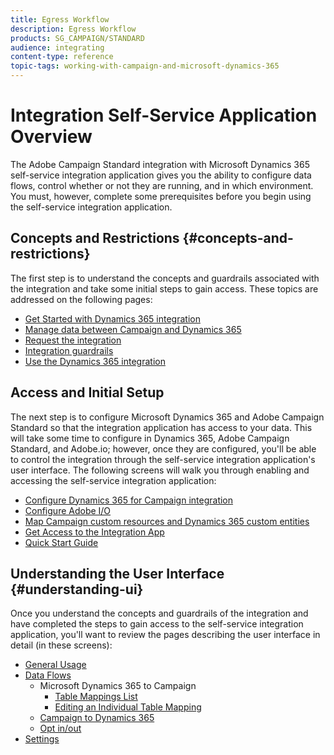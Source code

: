 ```yaml
---
title: Egress Workflow
description: Egress Workflow
products: SG_CAMPAIGN/STANDARD
audience: integrating
content-type: reference
topic-tags: working-with-campaign-and-microsoft-dynamics-365
---
```


# Integration Self-Service Application Overview

The Adobe Campaign Standard integration with Microsoft Dynamics 365 self-service integration application gives you the ability to configure data flows, control whether or not they are running, and in which environment. You must, however, complete some prerequisites before you begin using the self-service integration application.

## Concepts and Restrictions {#concepts-and-restrictions}

The first step is to understand the concepts and guardrails associated with the integration and take some initial steps to gain access. These topics are addressed on the following pages:

* [Get Started with Dynamics 365 integration](../../integrating/using/d365-acs-get-started.md)
* [Manage data between Campaign and Dynamics 365](../../integrating/using/d365-acs-notices-and-recommendations.md)
* [Request the integration](../../integrating/using/d365-acs-requesting-the-integration.md)
* [Integration guardrails](../../integrating/using/d365-acs-guardrails.md)
* [Use the Dynamics 365 integration](../../integrating/using/d365-acs-using-the-integration.md)

## Access and Initial Setup 

The next step is to configure Microsoft Dynamics 365 and Adobe Campaign Standard so that the integration application has access to your data. This will take some time to configure in Dynamics 365, Adobe Campaign Standard, and Adobe.io; however, once they are configured, you'll be able to control the integration through the self-service integration application's user interface. The following screens will walk you through enabling and accessing the self-service integration application:

* [Configure Dynamics 365 for Campaign integration](../../integrating/using/d365-acs-configure-d365.md)
* [Configure Adobe I/O](../../integrating/using/d365-acs-configure-adobe-io.md)
* [Map Campaign custom resources and Dynamics 365 custom entities](../../integrating/using/d365-acs-notices-and-recommendations.md)
* [Get Access to the Integration App](../../integrating/using/d365-acs-self-service-app-control-access.md)
* [Quick Start Guide](../../integrating/using/d365-acs-self-service-app-quick-start-guide.md)

## Understanding the User Interface {#understanding-ui}

Once you understand the concepts and guardrails of the integration and have completed the steps to gain access to the self-service integration application, you'll want to review the pages describing the user interface in detail (in these screens):

* [General Usage](../../integrating/using/d365-acs-self-service-app-general-usage.md)
* [Data Flows](../../integrating/using/d365-acs-self-service-app-workflows.md)
    * Microsoft Dynamics 365 to Campaign 
        * [Table Mappings List](../../integrating/using/d365-acs-self-service-app-ingress-list.md)
        * [Editing an Individual Table Mapping](../../integrating/using/d365-acs-self-service-app-ingress-individual-mapping.md)
    * [Campaign to Dynamics 365](../../integrating/using/d365-acs-self-service-app-egress.md)
    * [Opt in/out](../../integrating/using/d365-acs-self-service-app-optinout.md)
* [Settings](../../integrating/using/d365-acs-self-service-app-settings.md)
